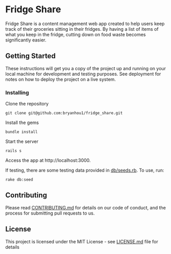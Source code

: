 # Fridge Share

Fridge Share is a content management web app created to help users keep track of their groceries sitting in their fridges. By having a list of items of what you keep in the fridge, cutting down on food waste becomes significantly easier.

## Getting Started

These instructions will get you a copy of the project up and running on your local machine for development and testing purposes. See deployment for notes on how to deploy the project on a live system.

### Installing

Clone the repository

```
git clone git@github.com:bryanhou1/fridge_share.git
```

Install the gems

```
bundle install
```

Start the server

```
rails s
```

Access the app at http://localhost:3000. 

If testing, there are some testing data provided in [db/seeds.rb](CONTRIBUTING.md).
To use, run:
``` 
rake db:seed
```

## Contributing

Please read [CONTRIBUTING.md](CONTRIBUTING.md) for details on our code of conduct, and the process for submitting pull requests to us.

## License

This project is licensed under the MIT License - see [LICENSE.md](LICENSE.md) file for details

